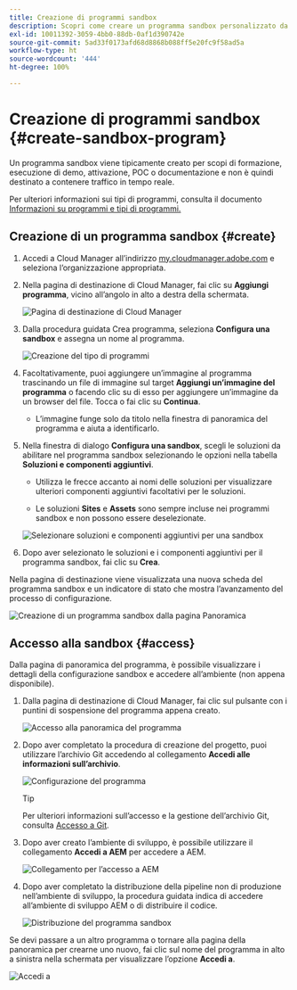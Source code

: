 ```yaml
---
title: Creazione di programmi sandbox
description: Scopri come creare un programma sandbox personalizzato da usare per formazione, demo, POC o altre finalità non di produzione con Cloud Manager.
exl-id: 10011392-3059-4bb0-88db-0af1d390742e
source-git-commit: 5ad33f0173afd68d8868b088ff5e20fc9f58ad5a
workflow-type: ht
source-wordcount: '444'
ht-degree: 100%

---
```


# Creazione di programmi sandbox {#create-sandbox-program}

Un programma sandbox viene tipicamente creato per scopi di formazione, esecuzione di demo, attivazione, POC o documentazione e non è quindi destinato a contenere traffico in tempo reale.

Per ulteriori informazioni sui tipi di programmi, consulta il documento [Informazioni su programmi e tipi di programmi.](program-types.md)

## Creazione di un programma sandbox {#create}

1. Accedi a Cloud Manager all’indirizzo [my.cloudmanager.adobe.com](https://my.cloudmanager.adobe.com/) e seleziona l’organizzazione appropriata.

1. Nella pagina di destinazione di Cloud Manager, fai clic su **Aggiungi programma**, vicino all’angolo in alto a destra della schermata.

   ![Pagina di destinazione di Cloud Manager](assets/cloud-manager-my-programs.png)

1. Dalla procedura guidata Crea programma, seleziona **Configura una sandbox** e assegna un nome al programma.

   ![Creazione del tipo di programmi](assets/create-sandbox.png)

1. Facoltativamente, puoi aggiungere un’immagine al programma trascinando un file di immagine sul target **Aggiungi un’immagine del programma** o facendo clic su di esso per aggiungere un’immagine da un browser del file. Tocca o fai clic su **Continua**.

   * L’immagine funge solo da titolo nella finestra di panoramica del programma e aiuta a identificarlo.

1. Nella finestra di dialogo **Configura una sandbox**, scegli le soluzioni da abilitare nel programma sandbox selezionando le opzioni nella tabella **Soluzioni e componenti aggiuntivi**.

   * Utilizza le frecce accanto ai nomi delle soluzioni per visualizzare ulteriori componenti aggiuntivi facoltativi per le soluzioni.

   * Le soluzioni **Sites** e **Assets** sono sempre incluse nei programmi sandbox e non possono essere deselezionate.

   ![Selezionare soluzioni e componenti aggiuntivi per una sandbox](assets/sandbox-solutions-add-ons.png)

1. Dopo aver selezionato le soluzioni e i componenti aggiuntivi per il programma sandbox, fai clic su **Crea**.

Nella pagina di destinazione viene visualizzata una nuova scheda del programma sandbox e un indicatore di stato che mostra l’avanzamento del processo di configurazione.

![Creazione di un programma sandbox dalla pagina Panoramica](assets/sandbox-setup.png)

## Accesso alla sandbox {#access}

Dalla pagina di panoramica del programma, è possibile visualizzare i dettagli della configurazione sandbox e accedere all’ambiente (non appena disponibile).

1. Dalla pagina di destinazione di Cloud Manager, fai clic sul pulsante con i puntini di sospensione del programma appena creato.

   ![Accesso alla panoramica del programma](assets/program-overview-sandbox.png)

1. Dopo aver completato la procedura di creazione del progetto, puoi utilizzare l’archivio Git accedendo al collegamento **Accedi alle informazioni sull’archivio**.

   ![Configurazione del programma](assets/create-program4.png)

   >[!TIP]
   >
   >Per ulteriori informazioni sull’accesso e la gestione dell’archivio Git, consulta [Accesso a Git](/help/implementing/cloud-manager/managing-code/accessing-repos.md).

1. Dopo aver creato l’ambiente di sviluppo, è possibile utilizzare il collegamento **Accedi a AEM** per accedere a AEM.

   ![Collegamento per l’accesso a AEM](assets/create-program-5.png)

1. Dopo aver completato la distribuzione della pipeline non di produzione nell’ambiente di sviluppo, la procedura guidata indica di accedere all’ambiente di sviluppo AEM o di distribuire il codice.

   ![Distribuzione del programma sandbox](assets/create-program-setup-deploy.png)

Se devi passare a un altro programma o tornare alla pagina della panoramica per crearne uno nuovo, fai clic sul nome del programma in alto a sinistra nella schermata per visualizzare l’opzione **Accedi a**.

![Accedi a](assets/create-program-a1.png)
